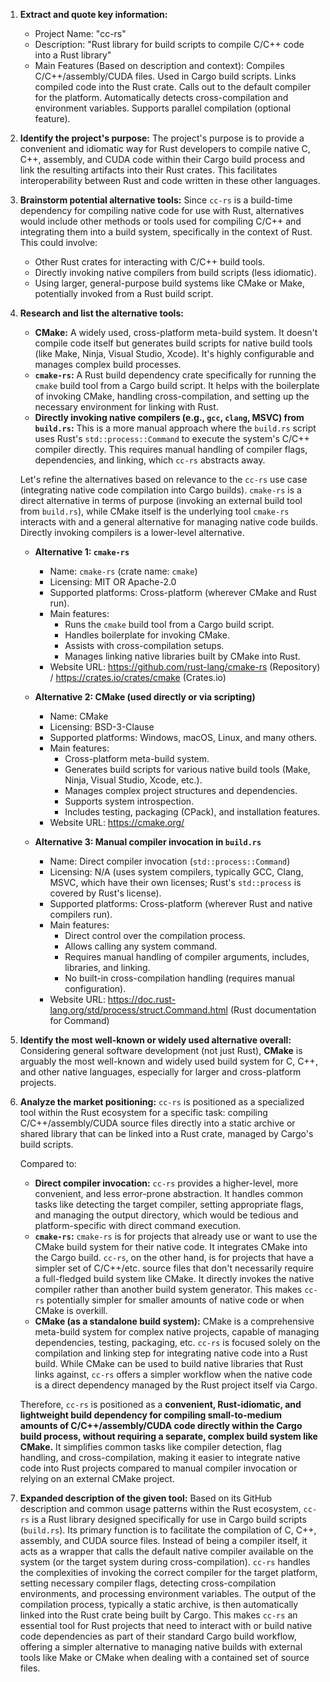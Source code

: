 1.  **Extract and quote key information:**
    *   Project Name: "cc-rs"
    *   Description: "Rust library for build scripts to compile C/C++ code into a Rust library"
    *   Main Features (Based on description and context): Compiles C/C++/assembly/CUDA files. Used in Cargo build scripts. Links compiled code into the Rust crate. Calls out to the default compiler for the platform. Automatically detects cross-compilation and environment variables. Supports parallel compilation (optional feature).

2.  **Identify the project's purpose:**
    The project's purpose is to provide a convenient and idiomatic way for Rust developers to compile native C, C++, assembly, and CUDA code within their Cargo build process and link the resulting artifacts into their Rust crates. This facilitates interoperability between Rust and code written in these other languages.

3.  **Brainstorm potential alternative tools:**
    Since `cc-rs` is a build-time dependency for compiling native code for use with Rust, alternatives would include other methods or tools used for compiling C/C++ and integrating them into a build system, specifically in the context of Rust. This could involve:
    *   Other Rust crates for interacting with C/C++ build tools.
    *   Directly invoking native compilers from build scripts (less idiomatic).
    *   Using larger, general-purpose build systems like CMake or Make, potentially invoked from a Rust build script.

4.  **Research and list the alternative tools:**

    *   **CMake:** A widely used, cross-platform meta-build system. It doesn't compile code itself but generates build scripts for native build tools (like Make, Ninja, Visual Studio, Xcode). It's highly configurable and manages complex build processes.
    *   **`cmake-rs`:** A Rust build dependency crate specifically for running the `cmake` build tool from a Cargo build script. It helps with the boilerplate of invoking CMake, handling cross-compilation, and setting up the necessary environment for linking with Rust.
    *   **Directly invoking native compilers (e.g., `gcc`, `clang`, MSVC) from `build.rs`:** This is a more manual approach where the `build.rs` script uses Rust's `std::process::Command` to execute the system's C/C++ compiler directly. This requires manual handling of compiler flags, dependencies, and linking, which `cc-rs` abstracts away.

    Let's refine the alternatives based on relevance to the `cc-rs` use case (integrating native code compilation into Cargo builds). `cmake-rs` is a direct alternative in terms of purpose (invoking an external build tool from `build.rs`), while CMake itself is the underlying tool `cmake-rs` interacts with and a general alternative for managing native code builds. Directly invoking compilers is a lower-level alternative.

    *   **Alternative 1: `cmake-rs`**
        *   Name: `cmake-rs` (crate name: `cmake`)
        *   Licensing: MIT OR Apache-2.0
        *   Supported platforms: Cross-platform (wherever CMake and Rust run).
        *   Main features:
            *   Runs the `cmake` build tool from a Cargo build script.
            *   Handles boilerplate for invoking CMake.
            *   Assists with cross-compilation setups.
            *   Manages linking native libraries built by CMake into Rust.
        *   Website URL: https://github.com/rust-lang/cmake-rs (Repository) / https://crates.io/crates/cmake (Crates.io)

    *   **Alternative 2: CMake (used directly or via scripting)**
        *   Name: CMake
        *   Licensing: BSD-3-Clause
        *   Supported platforms: Windows, macOS, Linux, and many others.
        *   Main features:
            *   Cross-platform meta-build system.
            *   Generates build scripts for various native build tools (Make, Ninja, Visual Studio, Xcode, etc.).
            *   Manages complex project structures and dependencies.
            *   Supports system introspection.
            *   Includes testing, packaging (CPack), and installation features.
        *   Website URL: https://cmake.org/

    *   **Alternative 3: Manual compiler invocation in `build.rs`**
        *   Name: Direct compiler invocation (`std::process::Command`)
        *   Licensing: N/A (uses system compilers, typically GCC, Clang, MSVC, which have their own licenses; Rust's `std::process` is covered by Rust's license).
        *   Supported platforms: Cross-platform (wherever Rust and native compilers run).
        *   Main features:
            *   Direct control over the compilation process.
            *   Allows calling any system command.
            *   Requires manual handling of compiler arguments, includes, libraries, and linking.
            *   No built-in cross-compilation handling (requires manual configuration).
        *   Website URL: https://doc.rust-lang.org/std/process/struct.Command.html (Rust documentation for Command)

5.  **Identify the most well-known or widely used alternative overall:**
    Considering general software development (not just Rust), **CMake** is arguably the most well-known and widely used build system for C, C++, and other native languages, especially for larger and cross-platform projects.

6.  **Analyze the market positioning:**
    `cc-rs` is positioned as a specialized tool within the Rust ecosystem for a specific task: compiling C/C++/assembly/CUDA source files directly into a static archive or shared library that can be linked into a Rust crate, managed by Cargo's build scripts.

    Compared to:
    *   **Direct compiler invocation:** `cc-rs` provides a higher-level, more convenient, and less error-prone abstraction. It handles common tasks like detecting the target compiler, setting appropriate flags, and managing the output directory, which would be tedious and platform-specific with direct command execution.
    *   **`cmake-rs`:** `cmake-rs` is for projects that already use or want to use the CMake build system for their native code. It integrates CMake into the Cargo build. `cc-rs`, on the other hand, is for projects that have a simpler set of C/C++/etc. source files that don't necessarily require a full-fledged build system like CMake. It directly invokes the native compiler rather than another build system generator. This makes `cc-rs` potentially simpler for smaller amounts of native code or when CMake is overkill.
    *   **CMake (as a standalone build system):** CMake is a comprehensive meta-build system for complex native projects, capable of managing dependencies, testing, packaging, etc. `cc-rs` is focused solely on the compilation and linking step for integrating native code into a Rust build. While CMake can be used to build native libraries that Rust links against, `cc-rs` offers a simpler workflow when the native code is a direct dependency managed by the Rust project itself via Cargo.

    Therefore, `cc-rs` is positioned as a **convenient, Rust-idiomatic, and lightweight build dependency for compiling small-to-medium amounts of C/C++/assembly/CUDA code directly within the Cargo build process, without requiring a separate, complex build system like CMake.** It simplifies common tasks like compiler detection, flag handling, and cross-compilation, making it easier to integrate native code into Rust projects compared to manual compiler invocation or relying on an external CMake project.

7.  **Expanded description of the given tool:**
    Based on its GitHub description and common usage patterns within the Rust ecosystem, `cc-rs` is a Rust library designed specifically for use in Cargo build scripts (`build.rs`). Its primary function is to facilitate the compilation of C, C++, assembly, and CUDA source files. Instead of being a compiler itself, it acts as a wrapper that calls the default native compiler available on the system (or the target system during cross-compilation). `cc-rs` handles the complexities of invoking the correct compiler for the target platform, setting necessary compiler flags, detecting cross-compilation environments, and processing environment variables. The output of the compilation process, typically a static archive, is then automatically linked into the Rust crate being built by Cargo. This makes `cc-rs` an essential tool for Rust projects that need to interact with or build native code dependencies as part of their standard Cargo build workflow, offering a simpler alternative to managing native builds with external tools like Make or CMake when dealing with a contained set of source files.